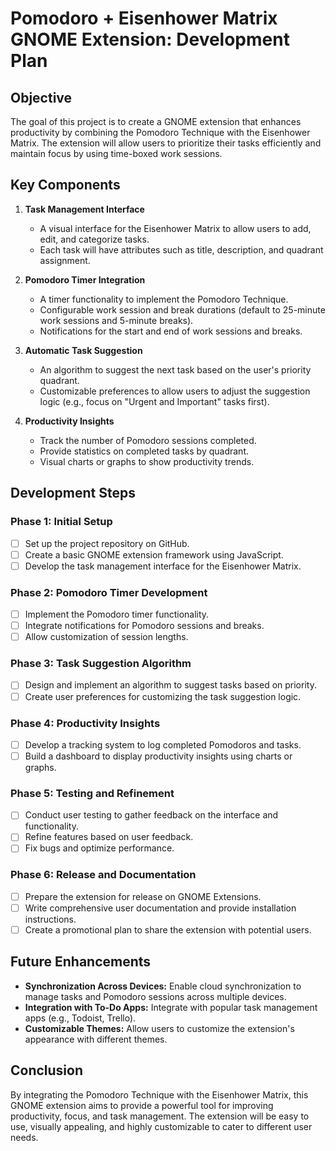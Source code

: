 # Pomodoro + Eisenhower Matrix GNOME Extension: Development Plan

## Objective

The goal of this project is to create a GNOME extension that enhances productivity by combining the Pomodoro Technique with the Eisenhower Matrix. The extension will allow users to prioritize their tasks efficiently and maintain focus by using time-boxed work sessions.

## Key Components

1. **Task Management Interface**
   - A visual interface for the Eisenhower Matrix to allow users to add, edit, and categorize tasks.
   - Each task will have attributes such as title, description, and quadrant assignment.

2. **Pomodoro Timer Integration**
   - A timer functionality to implement the Pomodoro Technique.
   - Configurable work session and break durations (default to 25-minute work sessions and 5-minute breaks).
   - Notifications for the start and end of work sessions and breaks.

3. **Automatic Task Suggestion**
   - An algorithm to suggest the next task based on the user's priority quadrant.
   - Customizable preferences to allow users to adjust the suggestion logic (e.g., focus on "Urgent and Important" tasks first).

4. **Productivity Insights**
   - Track the number of Pomodoro sessions completed.
   - Provide statistics on completed tasks by quadrant.
   - Visual charts or graphs to show productivity trends.

## Development Steps

### Phase 1: Initial Setup

- [ ] Set up the project repository on GitHub.
- [ ] Create a basic GNOME extension framework using JavaScript.
- [ ] Develop the task management interface for the Eisenhower Matrix.

### Phase 2: Pomodoro Timer Development

- [ ] Implement the Pomodoro timer functionality.
- [ ] Integrate notifications for Pomodoro sessions and breaks.
- [ ] Allow customization of session lengths.

### Phase 3: Task Suggestion Algorithm

- [ ] Design and implement an algorithm to suggest tasks based on priority.
- [ ] Create user preferences for customizing the task suggestion logic.

### Phase 4: Productivity Insights

- [ ] Develop a tracking system to log completed Pomodoros and tasks.
- [ ] Build a dashboard to display productivity insights using charts or graphs.

### Phase 5: Testing and Refinement

- [ ] Conduct user testing to gather feedback on the interface and functionality.
- [ ] Refine features based on user feedback.
- [ ] Fix bugs and optimize performance.

### Phase 6: Release and Documentation

- [ ] Prepare the extension for release on GNOME Extensions.
- [ ] Write comprehensive user documentation and provide installation instructions.
- [ ] Create a promotional plan to share the extension with potential users.

## Future Enhancements

- **Synchronization Across Devices:** Enable cloud synchronization to manage tasks and Pomodoro sessions across multiple devices.
- **Integration with To-Do Apps:** Integrate with popular task management apps (e.g., Todoist, Trello).
- **Customizable Themes:** Allow users to customize the extension's appearance with different themes.

## Conclusion

By integrating the Pomodoro Technique with the Eisenhower Matrix, this GNOME extension aims to provide a powerful tool for improving productivity, focus, and task management. The extension will be easy to use, visually appealing, and highly customizable to cater to different user needs.

